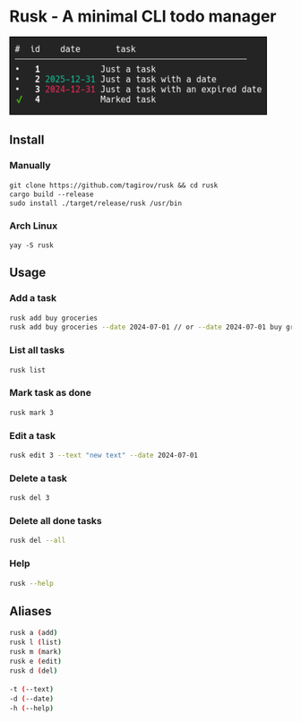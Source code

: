 # Rusk - A minimal CLI todo manager

![rusk](rusk.png)

## Install

### Manually

```
git clone https://github.com/tagirov/rusk && cd rusk
cargo build --release
sudo install ./target/release/rusk /usr/bin
```

### Arch Linux

```
yay -S rusk
```

## Usage

### Add a task
```bash
rusk add buy groceries
rusk add buy groceries --date 2024-07-01 // or --date 2024-07-01 buy groceries
```

### List all tasks
```bash
rusk list
```

### Mark task as done
```bash
rusk mark 3
```

### Edit a task
```bash
rusk edit 3 --text "new text" --date 2024-07-01
```

### Delete a task
```bash
rusk del 3
```

### Delete all done tasks
```bash
rusk del --all
```

### Help
```bash
rusk --help
```


## Aliases
```bash
rusk a (add)
rusk l (list)
rusk m (mark)
rusk e (edit)
rusk d (del)

-t (--text)
-d (--date)
-h (--help)

```
